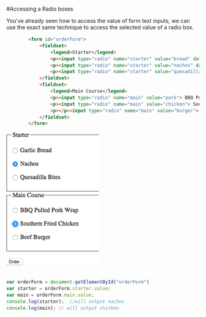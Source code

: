 #Accessing a Radio boxes

You've already seen how to access the value of form text inputs, we can use the exact same technique to access the selected value of a radio box. 

```html
        <form id="orderForm">
            <fieldset>
                <legend>Starter</legend>
                <p><input type="radio" name="starter" value="bread" data-price = "1" > Garlic Bread</p>
                <p><input type="radio" name="starter" value="nachos" data-price = "2"> Nachos<p>
                <p><input type="radio" name="starter" value="quesadilla" data-price = "3"> Quesadilla Bites<p>
            </fieldset>
            <fieldset>
                <legend>Main Course</legend>
                <p><input type="radio" name="main" value="pork"> BBQ Pulled Pork Wrap</p>
                <p><input type="radio" name="main" value="chicken"> Southern Fried Chicken</p>
                <p></p><input type="radio" name="main" value="burger"> Beef Burger </p>
            </fieldset>
        </form> 
```
![img](img/radiobox.png)



```javascript

var orderForm = document.getElementById("orderForm")
var starter = orderForm.starter.value;
var main = orderForm.main.value;
console.log(starter);  //will output nachos
console.log(main); // will output chicken

```
 